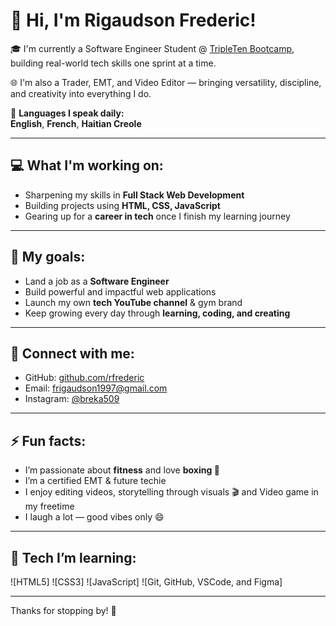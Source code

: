 # 👋 Hi, I'm Rigaudson Frederic!

🎓 I'm currently a Software Engineer Student @ [TripleTen Bootcamp](https://tripleten.com), building real-world tech skills one sprint at a time.

🌐 I'm also a Trader, EMT, and Video Editor — bringing versatility, discipline, and creativity into everything I do.

🧰 **Languages I speak daily:**  
**English**, **French**, **Haitian Creole**

---

## 💻 What I'm working on:
- Sharpening my skills in **Full Stack Web Development**
- Building projects using **HTML, CSS, JavaScript**
- Gearing up for a **career in tech** once I finish my learning journey

---

## 🎯 My goals:
- Land a job as a **Software Engineer**  
- Build powerful and impactful web applications  
- Launch my own **tech YouTube channel** & gym brand  
- Keep growing every day through **learning, coding, and creating**

---

## 🤝 Connect with me:
- GitHub: [github.com/rfrederic](https://github.com/rfrederic)  
- Email: frigaudson1997@gmail.com  
- Instagram: [@breka509](https://instagram.com/breka509)

---

## ⚡ Fun facts:
- I’m passionate about **fitness** and love **boxing 🥊**  
- I’m a certified EMT & future techie  
- I enjoy editing videos, storytelling through visuals 🎬  and Video game in my freetime
- I laugh a lot — good vibes only 😄

---

## 🧠 Tech I’m learning:
![HTML5]
![CSS3]
![JavaScript]
![Git, GitHub, VSCode, and Figma]



---

Thanks for stopping by! 🚀
